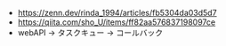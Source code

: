 - https://zenn.dev/rinda_1994/articles/fb5304da03d5d7
- https://qiita.com/sho_U/items/ff82aa576837198097ce
- webAPI -> タスクキュー -> コールバック
